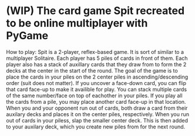 # (WIP) The card game Spit recreated to be online multiplayer with PyGame

How to play:
  Spit is a 2-player, reflex-based game.
  It is sort of similar to a multiplayer Solitaire.
  Each player has 5 piles of cards in front of them.
  Each player also has a stack of auxillary cards that they draw from to form the 2 decks at the center in the start of the round.
  The goal of the game is to place the cards in your piles on the 2 center piles in ascending/descending order (suit does not matter).
  If you uncover a face-down card, you can flip that card face-up to make it availible for play.
  You can stack multiple cards of the same number/face on top of eachother in your piles.
  If you play all the cards from a pile, you may place another card face-up in that location.
  When you and your opponent run out of cards, both draw a card from their auxilary decks and places it on the center piles, respectively.
  When you run out of cards in your piless, slap the smaller center deck. This is then added to your auxilary deck, which you create new piles from for the next round.
